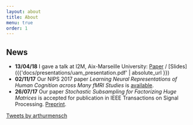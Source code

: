```yaml
---
layout: about
title: About
menu: true
order: 1
---
```


## News
- **13/04/18** I gave a talk at I2M, Aix-Marseille University: [Paper](https://hal.archives-ouvertes.fr/hal-01431618) / [Slides]({{'docs/presentations/uam_presentation.pdf' | absolute_url }})
- **02/11/17** Our NIPS 2017 paper *Learning Neural Representations of Human Cognition across Many fMRI Studies* is [available](https://hal.archives-ouvertes.fr/hal-01626823v2).
- **26/07/17** Our paper *Stochastic Subsampling for Factorizing Huge Matrices* is accepted for publication in IEEE Transactions on Signal Processing. [Preprint](https://hal.archives-ouvertes.fr/hal-01431618).

<a class="twitter-timeline" data-lang="en" data-width="500" data-tweet-limit="3" data-dnt="true" href="https://twitter.com/arthurmensch">Tweets by arthurmensch</a> <script async src="//platform.twitter.com/widgets.js" charset="utf-8"></script>
